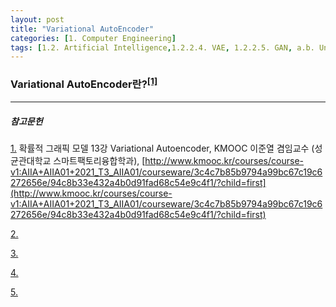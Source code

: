```yaml
---
layout: post
title: "Variational AutoEncoder"
categories: [1. Computer Engineering]
tags: [1.2. Artificial Intelligence,1.2.2.4. VAE, 1.2.2.5. GAN, a.b. UnSupervised Learning]
---
```


### Variational AutoEncoder란?<sup><a href="#footnote_1_1" name="footnote_1_2">[1]</a></sup>

---
##### 참고문헌

<a href="#footnote_1_2" name="footnote_1_1">1.</a> 확률적 그래픽 모델 13강 Variational Autoencoder, KMOOC 이준열 겸임교수 (성균관대학교 스마트팩토리융합학과), [http://www.kmooc.kr/courses/course-v1:AIIA+AIIA01+2021_T3_AIIA01/courseware/3c4c7b85b9794a99bc67c19c6272656e/94c8b33e432a4b0d91fad68c54e9c4f1/?child=first](http://www.kmooc.kr/courses/course-v1:AIIA+AIIA01+2021_T3_AIIA01/courseware/3c4c7b85b9794a99bc67c19c6272656e/94c8b33e432a4b0d91fad68c54e9c4f1/?child=first)

<a href="#footnote_2_2" name="footnote_2_1">2.</a> 

<a href="#footnote_3_2" name="footnote_3_1">3.</a> 

<a href="#footnote_4_2" name="footnote_4_1">4.</a> 

<a href="#footnote_5_2" name="footnote_5_1">5.</a> 